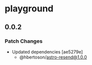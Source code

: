 # playground

## 0.0.2

### Patch Changes

- Updated dependencies [ae5279e]
  - @hbertoson/astro-resend@1.0.0
